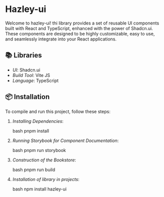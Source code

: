 # Hazley-ui

Welcome to hazley-ui! thi library provides a set of reusable UI components built with React and TypeScript, enhanced with the power of Shadcn.ui.
These components are designed to be highly customizable, easy to use, and seamlessly integrate into your React applications.


## 📚 Libraries

- *UI*: Shadcn.ui
- *Build Tool*: Vite JS
- *Language*: TypeScript

## 📦 Installation

To compile and run this project, follow these steps:

1. *Installing Dependencies*:
   
   bash
   pnpm install
   

3. *Running Storybook for Component Documentation*:

   bash
   pnpm run storybook
   

4. *Construction of the Bookstore*:

   bash
   pnpm run build
   
5. *Installation of library in projects*:
   
   bash
   npm install hazley-ui
